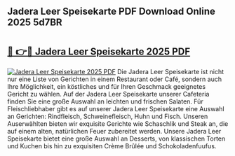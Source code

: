 ## Jadera Leer Speisekarte PDF Download Online 2025 5d7BR

# <h2><a href="http://gc667o.nevu.top/?p=Jadera+Leer+Speisekarte">🔗 👉🔴 Jadera Leer Speisekarte 2025 PDF</a></h2>

[![Jadera Leer Speisekarte 2025 PDF](https://i.imgur.com/dBaPXMq.png)](http://gc667o.nevu.top/?p=Jadera+Leer+Speisekarte)
Die Jadera Leer Speisekarte ist nicht nur eine Liste von Gerichten in einem Restaurant oder Café, sondern auch Ihre Möglichkeit, ein köstliches und für Ihren Geschmack geeignetes Gericht zu wählen. Auf der Jadera Leer Speisekarte unserer Cafeteria finden Sie eine große Auswahl an leichten und frischen Salaten. Für Fleischliebhaber gibt es auf unserer Jadera Leer Speisekarte eine Auswahl an Gerichten: Rindfleisch, Schweinefleisch, Huhn und Fisch. Unseren Auserwählten bieten wir exquisite Gerichte wie Schaschlik und Steak an, die auf einem alten, natürlichen Feuer zubereitet werden. Unsere Jadera Leer Speisekarte bietet eine große Auswahl an Desserts, von klassischen Torten und Kuchen bis hin zu exquisiten Crème Brûlée und Schokoladenfuufus.
